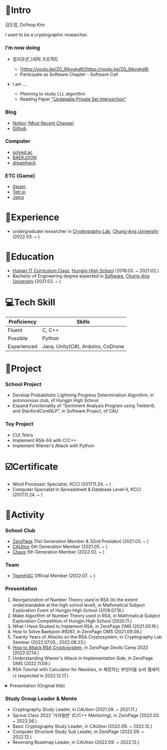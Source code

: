 # 📝Intro

김도엽, DoYeop Kim

I want to be a cryptographic researcher.

### I’m now doing

- 점자모션그래픽 프로젝트
    - [https://youtu.be/ZG_9ikvukg8](https://youtu.be/ZG_9ikvukg8)
    - Participate as Software Chapter - Software Cell

- I am ...
    - Planning to study LLL algorithm
    - Reading Paper ["Updatable Private Set Intersection"](https://eprint.iacr.org/2021/1349.pdf)

### Blog
- [Notion](https://kredsya.notion.site) [(Most Recent Change)](https://kredsya.notion.site/Resume-a31096489bb34eaeae152cc77515a7e1)
- [Github](https://github.com/Kredsya)
### Computer
- [solved.ac](https://solved.ac/profile/clock)
- [BAEKJOON](https://www.acmicpc.net/user/clock)
- [dreamhack](https://dreamhack.io/users/25572)
### ETC (Game)
- [Steam](https://steamcommunity.com/id/21432134/)
- [Tetr.io](https://ch.tetr.io/u/kredsya)
- [Jstris](https://jstris.jezevec10.com/u/Clock)

# 🏢Experience

- undergraduate researcher in [Cryptography Lab](http://www.hyungtaelee.com/), [Chung-Ang University](https://www.cau.ac.kr/index.do) (2022.03. ~ )

# 🏫Education

- [Human IT Curriculum Class](https://hungjin.hs.kr/doc.view?mcode=1810&cate=1810), [Hungjin High School](https://hungjin.hs.kr/?_page=1) (2018.03. ~ 2021.02.)
- Bachelor of Engineering degree expected in [Software](https://cse.cau.ac.kr/main.php), [Chung-Ang University](https://www.cau.ac.kr/index.do) (2021.03. ~ )

#  💻Tech Skill

| Proficiency | Skills |
| --- | --- |
| Fluent | C, C++ |
| Possible | Python |
| Experienced | Java, Unity(C#), Arduino, CoDrone |

# 📎Project

### School Project

- Develop Probabilistic Lightning Progress Determination Algorithm, in autonomous club, of Hungjin High School
- Expand Functionality of “Sentiment Analysis Program using Twitter4j and StanfordCoreNLP”, in Software Project, of CAU


### Toy Project

- CUI Tetris
- Implement RSA-64 with C/C++
- Implement Wiener's Attack with Python

# ☑️Certificate

- Word Processor Specialist, KCCI (2017.11.24. ~ )
- Computer Specialist in Spreadsheet & Database Level-Ⅱ, KCCI (2017.11.24. ~ )

# 🏃Activity

### School Club

- [ZeroPage](https://wiki.zeropage.org/wiki.php) 31st Generation Member & 32nd President (2021.03. ~ )
- [CAUtion](https://1unaram.notion.site/1unaram/CAUtion-e608f0a8dda34822be5cfeea9e9e6124) 0th Generation Member (2021.05. ~ )
- [Chaos](https://cauchaos.github.io/) 5th Generation Member (2022.02. ~ )

### Team

- [TeamH4C](https://teamh4c.com/) Official Member (2022.07. ~ )

### Presentation

1. Reorganization of Number Theory used in RSA (to the extent understandable at the high school level), in Mathmatical Subject Exploration Event of Hungjin High School (2019.07.16.)
2. Make Algorithm of Number Theory used in RSA, in Mathmatical Subject Exploration Competition of Hungjin High School (2020.11.)
3. What I Have Studied to Implement RSA, in ZeroPage OMS (2021.05.19.)
4. How to Solve Baekjoon #9267, in ZeroPage OMS (2021.09.08.)
5. Twenty Years of Attacks on the RSA Cryptosystem, in Cryptography Lab Seminar (2022.07.05., 2022.08.23.)
6. [How to Attack RSA Cryptosystem](https://youtu.be/UX4ihuSMkJE), in ZeroPage Devils Camp 2022 (2022.07.14.)
7. Understanding Wiener's Attack in Implementation Side, in ZeroPage OMS (2022.11.09.)
8. RSA Tutorial with Calculator for Newbies, in 해킹하는 부엉이들 뉴비 웹세미나 (expected in 2022.12.17.)

<details>
<summary>Presentation (Original title)</summary>
<div markdown="1">

1. RSA에 사용된 정수론의 재정리 (고등학생 수준에서 이해할 수 있는 정도로) (2019.07.16.)
2. RSA에 사용된 정수론의 알고리즘화, in 흥진고등학교 수학주제탐구 대회 (2020.11.)
3. RSA를 구현하면서 공부한 것들, in ZeroPage OMS (2021.05.19.)
4. 백준9267번 풀이설명회, in ZeroPage OMS (2021.09.08.)
5. Twenty Years of Attacks on the RSA Cryptosystem, in 암호 연구실 세미나 (2022.07.05., 2022.08.23.)
6. RSA를 공격하는 방법, in ZeroPage Devils Camp 2022 (2022.07.14.)
7. Wiener’s Attack의 구현, in ZeroPage OMS (2022.11.09.)
8. 입문자를 위한 RSA 계산기로 두드려보기, in 해킹하는 부엉이들 뉴비 웹세미나 (expected in 2022.12.17.)

</div>
</details>

### Study Group Leader & Mento

- Cryptography Study Leader, in CAUtion (2021.09. ~ 2021.11.)
- Sprout Class 2022 ‘거자필반’ (C/C++ Mentoring), in ZeroPage (2022.03. ~ 2022.06.)
- Basic Cryptography Study Leader, in CAUtion (2022.09. ~ 2022.12.)
- Computer Structure Study Sub Leader, in ZeroPage (2022.09. ~ 2022.12.)
- Reversing Roadmap Leader, in CAUtion (2022.09. ~ 2022.12.)
